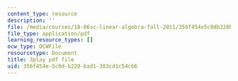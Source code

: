 ```yaml
---
content_type: resource
description: ''
file: /media/courses/18-06sc-linear-algebra-fall-2011/356f454e5c0db220bad1383cd1c54c66_0MtwqhIwdrI.pdf
file_type: application/pdf
learning_resource_types: []
ocw_type: OCWFile
resourcetype: Document
title: 3play pdf file
uid: 356f454e-5c0d-b220-bad1-383cd1c54c66
---
```

